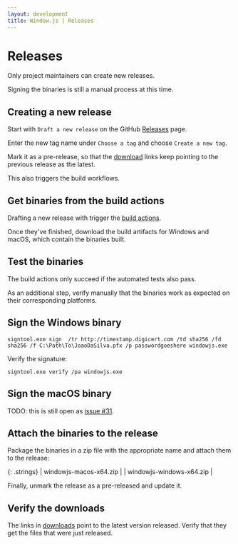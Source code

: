 ```yaml
---
layout: development
title: Window.js | Releases
---
```


Releases
========

Only project maintainers can create new releases.

Signing the binaries is still a manual process at this time.


Creating a new release
----------------------

Start with `Draft a new release` on the GitHub
[Releases](https://github.com/windowjs/windowjs/releases) page.

Enter the new tag name under `Choose a tag` and choose `Create a new tag`.

Mark it as a pre-release, so that the [download](/download) links keep pointing
to the previous release as the latest.

This also triggers the build workflows.


Get binaries from the build actions
-----------------------------------

Drafting a new release with trigger the
[build actions](https://github.com/windowjs/windowjs/actions).

Once they've finished, download the build artifacts for Windows and macOS,
which contain the binaries built.


Test the binaries
-----------------

The build actions only succeed if the automated tests also pass.

As an additional step, verify manually that the binaries work as expected on
their corresponding platforms.



Sign the Windows binary
-----------------------

```shell
signtool.exe sign  /tr http://timestamp.digicert.com /td sha256 /fd sha256 /f C:\Path\To\JoaoDaSilva.pfx /p passwordgoeshere windowjs.exe
```

Verify the signature:

```shell
signtool.exe verify /pa windowjs.exe
```


Sign the macOS binary
---------------------

TODO: this is still open as
[issue #31](https://github.com/windowjs/windowjs/issues/31).


Attach the binaries to the release
----------------------------------

Package the binaries in a zip file with the appropriate name and attach them
to the release:

{: .strings}
| windowjs-macos-x64.zip |
| windowjs-windows-x64.zip |

Finally, unmark the release as a pre-released and update it.


Verify the downloads
--------------------

The links in [downloads](/download) point to the latest version released.
Verify that they get the files that were just released.
